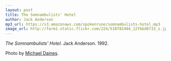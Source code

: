 ```yaml
---
layout: post
title: The Somnambulists' Hotel
author: Jack Anderson
mp3_url: https://s3.amazonaws.com/spokenrune/somnambulists-hotel.mp3
image_url: http://farm1.static.flickr.com/224/510782404_12fbbd8733_z.jpg
---
```


_The Somnambulists' Hotel_.  Jack Anderson.  1992.

Photo by [Michael Daines](http://www.flickr.com/photos/ax2groin/510782404/).